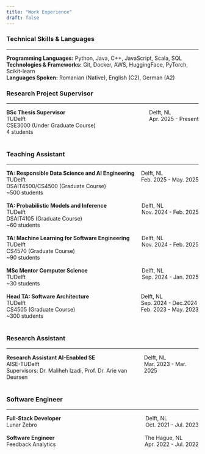 ```yaml
---
title: "Work Experience"
draft: false
---
```


### Technical Skills & Languages
--- 

**Programming Languages:** Python, Java, C++, JavaScript, Scala, SQL <br>
**Technologies & Frameworks:** Git, Docker, AWS, HuggingFace, PyTorch, Scikit-learn <br>
**Languages Spoken:** Romanian (Native), English (C2), German (A2)


### Research Project Supervisor
---

<div style="display: flex; justify-content: space-between;">
  <span><b>BSc Thesis Supervisor </b><br> TUDelft <br> CSE3000 (Under Graduate Course)<br>4 students</span>
  <span>Delft, NL <br> Apr. 2025 - Present</span>
</div>

<br>

### Teaching Assistant
---

<div style="display: flex; justify-content: space-between;">
  <span><b>TA: Responsible Data Science and AI Engineering</b><br> TUDelft <br> DSAIT4500/CS4500 (Graduate Course)<br>~500 students</span>
  <span>Delft, NL <br> Feb. 2025 - May. 2025</span>
</div>

<br> 

<div style="display: flex; justify-content: space-between;">
  <span><b>TA: Probabilistic Models and Inference</b><br> TUDelft <br> DSAIT4105 (Graduate Course)<br>~60 students</span>
  <span>Delft, NL <br> Nov. 2024 - Feb. 2025</span>
</div>

<br> 

<div style="display: flex; justify-content: space-between;">
  <span><b>TA: Machine Learning for Software Engineering</b><br> TUDelft <br> CS4570 (Graduate Course)<br>~90 students</span>
  <span>Delft, NL <br> Nov. 2024 - Feb. 2025</span>
</div>

<br> 

<div style="display: flex; justify-content: space-between;">
  <span><b>MSc Mentor Computer Science</b><br> TUDelft<br>~30 students</span>
  <span>Delft, NL <br> Sep. 2024 - Jan. 2025</span>
</div>

<br> 

<div style="display: flex; justify-content: space-between;">
  <span><b>Head TA: Software Architecture</b><br> TUDelft <br> CS4505 (Graduate Course)<br>~300 students</span>
  <span>Delft, NL <br> Sep. 2024 - Dec.2024 <br> Feb. 2023 - May. 2023</span>
</div>

<br>


### Research Assistant
--- 

<div style="display: flex; justify-content: space-between;">
  <span><b>Research Assistant AI-Enabled SE</b><br> AISE-TUDelft <br> Supervisors: Dr. Maliheh Izadi, Prof. Dr. Arie van Deursen</span>
  <span>Delft, NL <br> Mar. 2023 - Mar. 2025</span>
</div>

<br>

### Software Engineer
--- 

<div style="display: flex; justify-content: space-between;">
  <span><b>Full-Stack Developer</b><br> Lunar Zebro </span>
  <span>Delft, NL <br> Oct. 2021 - Jul. 2023</span>
</div>

<br>

<div style="display: flex; justify-content: space-between;">
  <span><b>Software Engineer</b><br> Feedback Analytics </span>
  <span>The Hague, NL <br> Apr. 2022 - Jul. 2022</span>
</div>


<!-- 
<div style="display: flex; justify-content: space-between;">
  <span><b>Delft University of Technology</b> <br> PhD in AI-Enabled SE, Evaluation of LLMs4Code </span>
  <span>Delft, NL <br> Mar. 2025 - Present</span>
</div> -->
